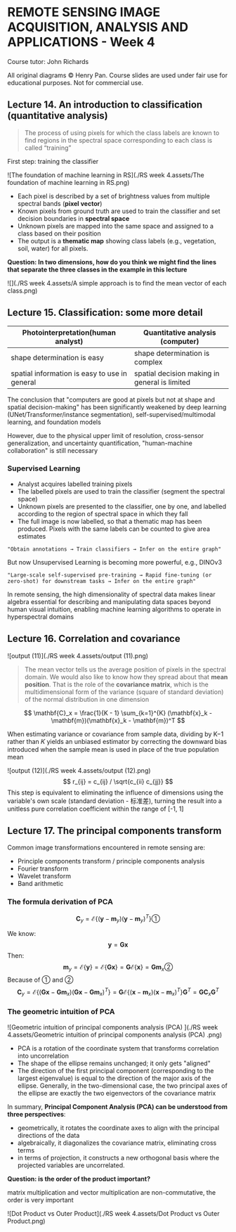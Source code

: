 # REMOTE SENSING IMAGE ACQUISITION, ANALYSIS AND APPLICATIONS - Week 4

Course tutor: John Richards

All original diagrams © Henry Pan. Course slides are used under fair use for educational purposes. Not for commercial use.

## Lecture 14. An introduction to classification (quantitative analysis)

> The process of using pixels for which the class labels are known to find regions in the spectral space corresponding to each class is called “training”

First step: training the classifier

![The foundation of machine learning in RS](./RS week 4.assets/The foundation of machine learning in RS.png)

- Each pixel is described by a set of brightness values from multiple spectral bands (**pixel vector**)
- Known pixels from ground truth are used to train the classifier and set decision boundaries in **spectral space**
- Unknown pixels are mapped into the same space and assigned to a class based on their position
- The output is a **thematic map** showing class labels (e.g., vegetation, soil, water) for all pixels.

**Question: In two dimensions, how do you think we might find the lines that separate the three classes in the example in this lecture**

![](./RS week 4.assets/A simple approach is to find the mean vector of each class.png)

## Lecture 15. Classification: some more detail

| Photointerpretation(human analyst)            | Quantitative analysis (computer)              |
| --------------------------------------------- | --------------------------------------------- |
| shape determination is easy                   | shape determination is complex                |
| spatial information is easy to use in general | spatial decision making in general is limited |

The conclusion that "computers are good at pixels but not at shape and spatial decision-making" has been significantly weakened by deep learning (UNet/Transformer/instance segmentation), self-supervised/multimodal learning, and foundation models

However, due to the physical upper limit of resolution, cross-sensor generalization, and uncertainty quantification, "human-machine collaboration" is still necessary

### Supervised Learning

- Analyst acquires labelled training pixels 
- The labelled pixels are used to train the classifier (segment the spectral space)
- Unknown pixels are presented to the classifier, one by one, and labelled according to the region of spectral space in which they fall
- The full image is now labelled, so that a thematic map has been produced. Pixels with the same labels can be counted to give area estimates

```
"Obtain annotations → Train classifiers → Infer on the entire graph"
```

But now Unsupervised Learning is becoming more powerful, e.g., DINOv3

```
"Large-scale self-supervised pre-training → Rapid fine-tuning (or zero-shot) for downstream tasks → Infer on the entire graph"
```

In remote sensing, the high dimensionality of spectral data makes linear algebra essential for describing and manipulating data spaces beyond human visual intuition, enabling machine learning algorithms to operate in hyperspectral domains

## Lecture 16. Correlation and covariance

![output (11)](./RS week 4.assets/output (11).png)

> The mean vector tells us the average position of pixels in the spectral domain. We would also like to know how they spread about that **mean position**. That is the role of the **covariance matrix**, which is the multidimensional form of the variance (square of standard deviation) of the normal distribution in one dimension

$$
\mathbf{C}_x = \frac{1}{K - 1} \sum_{k=1}^{K} (\mathbf{x}_k - \mathbf{m})(\mathbf{x}_k - \mathbf{m})^T
$$

When estimating variance or covariance from sample data, dividing by K−1 rather than 𝐾 yields an unbiased estimator by correcting the downward bias introduced when the sample mean is used in place of the true population mean

![output (12)](./RS week 4.assets/output (12).png)
$$
r_{ij} = c_{ij} / \sqrt{c_{ii} c_{jj}}
$$
This step is equivalent to eliminating the influence of dimensions using the variable's own scale (standard deviation - 标准差), turning the result into a unitless pure correlation coefficient within the range of [-1, 1]

## Lecture 17. The principal components transform

Common image transformations encountered in remote sensing are:

- Principle components transform / principle components analysis
- Fourier transform 
- Wavelet transform
- Band arithmetic 

### The formula derivation of PCA

$$
\mathbf{C}_y = \mathcal{E} \left\{ (\mathbf{y} - \mathbf{m}_y)(\mathbf{y} - \mathbf{m}_y)^T \right\}①
$$

We know:
$$
\mathbf{y} = \mathbf{G} \mathbf{x}
$$
Then:
$$
\mathbf{m}_y = \mathcal{E} \{\mathbf{y}\} = \mathcal{E} \{\mathbf{G}\mathbf{x}\} = \mathbf{G}\mathcal{E} \{\mathbf{x}\} = \mathbf{G}\mathbf{m}_x ②
$$
Because of ① and ②
$$
\mathbf{C}_y = \mathcal{E} \left\{ (\mathbf{G}\mathbf{x} - \mathbf{G}\mathbf{m}_x)(\mathbf{G}\mathbf{x} - \mathbf{G}\mathbf{m}_x)^T \right\} = \mathbf{G}\mathcal{E} \left\{ (\mathbf{x} - \mathbf{m}_x)(\mathbf{x} - \mathbf{m}_x)^T \right\} \mathbf{G}^T = \mathbf{G}\mathbf{C}_x \mathbf{G}^T
$$

### The geometric intuition of PCA

![Geometric intuition of principal components analysis (PCA) ](./RS week 4.assets/Geometric intuition of principal components analysis (PCA) .png)

- PCA is a rotation of the coordinate system that transforms correlation into uncorrelation
- The shape of the ellipse remains unchanged; it only gets "aligned"
- The direction of the first principal component (corresponding to the largest eigenvalue) is equal to the direction of the major axis of the ellipse. Generally, in the two-dimensional case, the two principal axes of the ellipse are exactly the two eigenvectors of the covariance matrix

In summary, **Principal Component Analysis (PCA) can be understood from three perspectives**: 

- geometrically, it rotates the coordinate axes to align with the principal directions of the data
- algebraically, it diagonalizes the covariance matrix, eliminating cross terms
- in terms of projection, it constructs a new orthogonal basis where the projected variables are uncorrelated.

**Question:  is the order of the product important?**

matrix multiplication and vector multiplication are non-commutative, the order is very important

![Dot Product vs Outer Product](./RS week 4.assets/Dot Product vs Outer Product.png)
